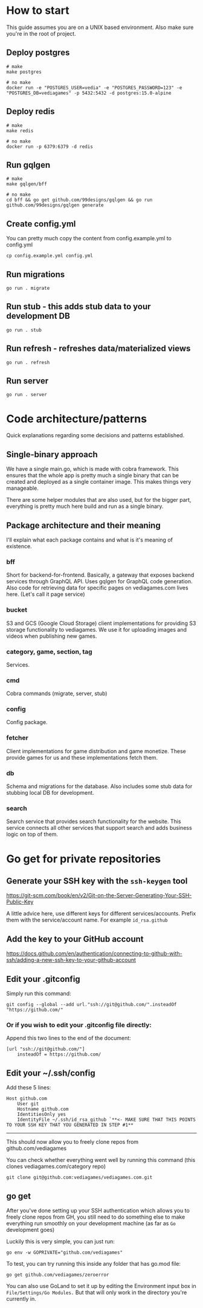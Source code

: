 # How to start

This guide assumes you are on a UNIX based environment. Also make sure you're in the root of project.

## Deploy postgres

```
# make
make postgres

# no make
docker run -e "POSTGRES_USER=vedia" -e "POSTGRES_PASSWORD=123" -e "POSTGRES_DB=vediagames" -p 5432:5432 -d postgres:15.0-alpine
```

## Deploy redis

```
# make
make redis

# no make
docker run -p 6379:6379 -d redis
```

## Run gqlgen

```
# make
make gqlgen/bff

# no make
cd bff && go get github.com/99designs/gqlgen && go run github.com/99designs/gqlgen generate
```

## Create config.yml

You can pretty much copy the content from config.example.yml to config.yml

```
cp config.example.yml config.yml
```

## Run migrations

`go run . migrate`

## Run stub - this adds stub data to your development DB

`go run . stub`

## Run refresh - refreshes data/materialized views

`go run . refresh`

## Run server

`go run . server`

# Code architecture/patterns

Quick explanations regarding some decisions and patterns established.

## Single-binary approach

We have a single main.go, which is made with cobra framework. This ensures that the whole app is pretty much a single
binary that can be created and deployed as a single container image. This makes things very manageable.

There are some helper modules that are also used, but for the bigger part, everything is pretty much here build and run
as a single binary.

## Package architecture and their meaning

I'll explain what each package contains and what is it's meaning of existence.

### bff

Short for backend-for-frontend. Basically, a gateway that exposes backend services through GraphQL API. Uses gqlgen for
GraphQL code generation. Also code for retrieving data for specific pages on vediagames.com lives here. (Let's call it
page service)

### bucket

S3 and GCS (Google Cloud Storage) client implementations for providing S3 storage functionality to vediagames. We use it
for uploading images and videos when publishing new games.

### category, game, section, tag

Services.

### cmd

Cobra commands (migrate, server, stub)

### config

Config package.

### fetcher

Client implementations for game distribution and game monetize. These provide games for us and these implementations
fetch them.

### db

Schema and migrations for the database. Also includes some stub data for stubbing local DB for development.

### search

Search service that provides search functionality for the website.
This service connects all other services that support search and adds business logic on top of them.

# Go get for private repositories

## Generate your SSH key with the `ssh-keygen` tool

<https://git-scm.com/book/en/v2/Git-on-the-Server-Generating-Your-SSH-Public-Key>

A little advice here, use different keys for different services/accounts. Prefix them with the service/account name. For
example `id_rsa.github`

## Add the key to your GitHub account

https://docs.github.com/en/authentication/connecting-to-github-with-ssh/adding-a-new-ssh-key-to-your-github-account

## Edit your .gitconfig

Simply run this command:

`git config --global --add url."ssh://git@github.com/".insteadOf "https://github.com/"`

### Or if you wish to edit your .gitconfig file directly:

Append this two lines to the end of the document:

```
[url "ssh://git@github.com/"]
    insteadOf = https://github.com/
```

## Edit your \~/.ssh/config

Add these 5 lines:

```
Host github.com
    User git
    Hostname github.com
    IdentitiesOnly yes
    IdentityFile ~/.ssh/id_rsa_github `**<- MAKE SURE THAT THIS POINTS TO YOUR SSH KEY THAT YOU GENERATED IN STEP #1**
```

---

This should now allow you to freely clone repos from github.com/vediagames

You can check whether everything went well by running this command (this clones vediagames.com/category repo)

`git clone git@github.com:vediagames/vediagames.com.git`

## go get

After you've done setting up your SSH authentication which allows you to freely clone repos from GH, you still need to
do something else to make everything run smoothly on your development machine (as far as `Go` development goes)

Luckily this is very simple, you can just run:

`go env -w GOPRIVATE="github.com/vediagames"`

To test, you can try running this inside any folder that has go.mod file:

`go get github.com/vediagames/zeroerror`

You can also use GoLand to set it up by editing the Environment input box in `File/Settings/Go Modules.` But that will
only work in the directory you're currently in.